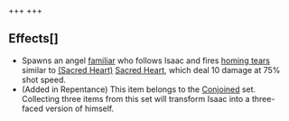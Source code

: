 +++
+++

Effects[]
---------


* Spawns an angel [familiar](/wiki/Familiar "Familiar") who follows Isaac and fires [homing tears](/wiki/Tear_Effects#Effects "Tear Effects") similar to [(Sacred Heart)](/wiki/Sacred_Heart "Sacred Heart") [Sacred Heart](/wiki/Sacred_Heart "Sacred Heart"), which deal 10 damage at 75% shot speed.
* (Added in Repentance) This item belongs to the [Conjoined](/wiki/Conjoined "Conjoined") set. Collecting three items from this set will transform Isaac into a three-faced version of himself.


